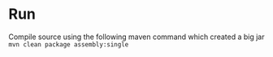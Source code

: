 # Run
Compile source using the following maven command which created a big jar
`mvn clean package assembly:single`
